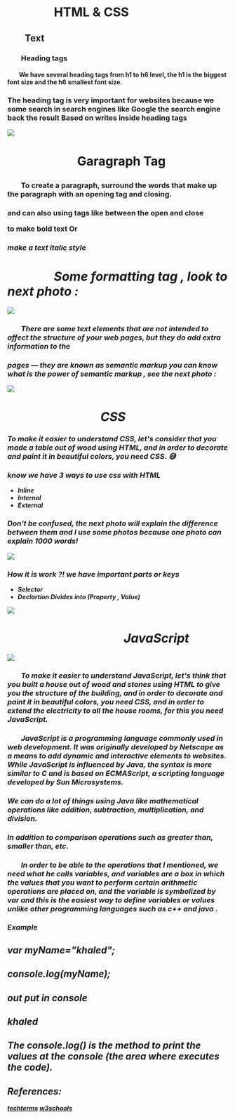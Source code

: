 # &nbsp; &nbsp; &nbsp; &nbsp; &nbsp; &nbsp; &nbsp; &nbsp; HTML & CSS

## &nbsp; &nbsp; &nbsp; &nbsp; Text

### &nbsp; &nbsp; &nbsp; &nbsp; Heading tags 

#### &nbsp; &nbsp; &nbsp; &nbsp; We have several heading tags from h1 to h6 level, the h1 is the biggest font size and the h6 smallest font size.
### The heading tag is very important for websites because we some search in search engines like Google the search engine back the result Based on writes inside heading tags

![](https://www.seoptimer.com/blog/wp-content/uploads/2018/09/header-tags-min.png)


# &nbsp; &nbsp; &nbsp; &nbsp; &nbsp; &nbsp; &nbsp; &nbsp; &nbsp; &nbsp; &nbsp; &nbsp; Garagraph Tag   <p>

### &nbsp; &nbsp; &nbsp; &nbsp; To create a paragraph, surround  the words that make up the paragraph with an opening tag and closing. 

### and can also using tags like <b> between the open and close <p> to make bold text Or <i>
### make a text italic style 

# &nbsp; &nbsp; &nbsp; &nbsp; &nbsp; &nbsp; &nbsp; &nbsp;  Some formatting tag , look to next photo :

![](https://images.slideplayer.com/32/9843553/slides/slide_3.jpg)

### &nbsp; &nbsp; &nbsp; &nbsp; There are some text elements that are not intended to affect the structure of your web pages, but they do add extra information to the 
### pages — they are known as semantic markup you can know what is the power of semantic markup , see the next photo : 

![](https://s3.amazonaws.com/viking_education/web_development/web_app_eng/html5_sectioning_high_level.jpg)



# &nbsp; &nbsp; &nbsp; &nbsp; &nbsp; &nbsp; &nbsp; &nbsp; &nbsp; &nbsp; &nbsp; &nbsp; &nbsp; &nbsp; &nbsp; &nbsp; CSS

### To make it easier to understand CSS, let's consider that you made a table out of wood using HTML, and in order to decorate and paint it in beautiful colors, you need CSS. 😅

### know we have 3 ways to use css with HTML 
- Inline
- Internal
- External

### Don't be confused, the next photo will explain the difference between them and I use some photos because one photo can explain 1000 words!

![](https://3.bp.blogspot.com/-mWabh9GjNx4/WFFtM3Qqe0I/AAAAAAAAAbg/PSoxAfX20yo73E76um_DPan_rnTzZCluwCLcB/s1600/css-2-how-to-write.png)

### How it is work ?! we have important parts or keys 
- Selector
- Declartion Divides into (Property , Value)



![](https://mdn.mozillademos.org/files/9461/css-declaration-small.png)



# &nbsp; &nbsp; &nbsp; &nbsp; &nbsp; &nbsp; &nbsp; &nbsp; &nbsp; &nbsp; &nbsp; &nbsp; &nbsp; &nbsp; &nbsp; &nbsp; &nbsp; &nbsp; &nbsp; &nbsp; JavaScript

![](https://hackernoon.com/hn-images/1*bxEkHw1xewxOFjmGunb-Cw.png)
### &nbsp; &nbsp; &nbsp; &nbsp; To make it easier to understand JavaScript, let's think that you built a house out of wood and stones using HTML to give you the structure of the building, and in order to decorate and paint it in beautiful colors, you need CSS, and in order to extend the electricity to all the house rooms, for this you need JavaScript.

### &nbsp; &nbsp; &nbsp; &nbsp; JavaScript is a programming language commonly used in web development. It was originally developed by Netscape as a means to add dynamic and interactive elements to websites. While JavaScript is influenced by Java, the syntax is more similar to C and is based on ECMAScript, a scripting language developed by Sun Microsystems.

### We can do a lot of things using Java like mathematical operations like addition, subtraction, multiplication, and division.
### In addition to comparison operations such as greater than, smaller than, etc.

### &nbsp; &nbsp; &nbsp; &nbsp; In order to be able to the operations that I mentioned, we need what he calls variables, and variables are a box in which the values that you want to perform certain arithmetic operations are placed on, and the variable is symbolized by var and this is the easiest way to define variables or values unlike other programming languages such as c++ and java .

### Example 

## var myName="khaled";
## console.log(myName);

## out put in console 
## khaled

## The console.log() is the method to print the values at the console (the area where executes the code).

## References:
[techterms](https://techterms.com/definition/javascript)
[w3schools](https://www.w3schools.com/)
